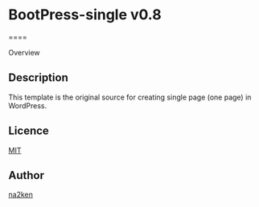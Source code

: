 # BootPress-single v0.8
====

Overview

## Description

This template is the original source for creating single page (one page) in WordPress.

## Licence

[MIT](https://github.com/tcnksm/tool/blob/master/LICENCE)

## Author

[na2ken](http://na2ken.com)
